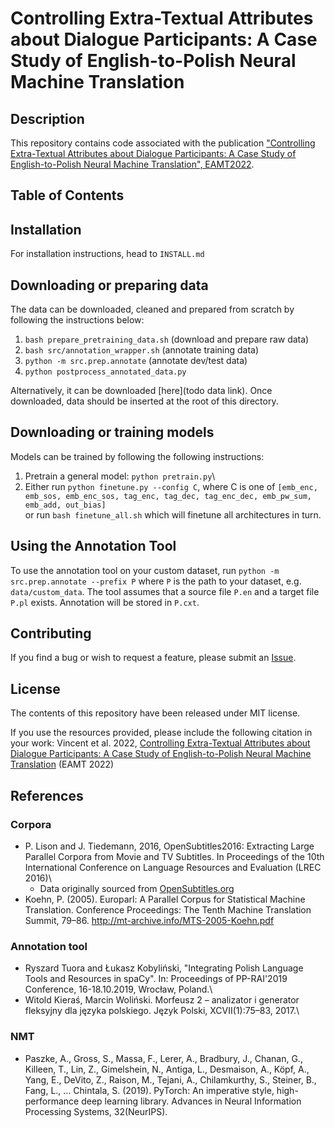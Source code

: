 # Controlling Extra-Textual Attributes about Dialogue Participants: A Case Study of English-to-Polish Neural Machine Translation

## Description
This repository contains code associated with the publication ["Controlling Extra-Textual Attributes about Dialogue Participants: A Case Study of English-to-Polish Neural Machine Translation", EAMT2022](https://aclanthology.org/2022.eamt-1.15/).
## Table of Contents

## Installation

For installation instructions, head to `INSTALL.md`

## Downloading or preparing data

The data can be downloaded, cleaned and prepared from scratch by following the instructions below:
1.  `bash prepare_pretraining_data.sh` (download and prepare raw data)
2.  `bash src/annotation_wrapper.sh` (annotate training data)
4.  `python -m src.prep.annotate` (annotate dev/test data)
5.  `python postprocess_annotated_data.py`

Alternatively, it can be downloaded [here](todo data link). Once downloaded, data should be inserted at the root of this directory.

## Downloading or training models

Models can be trained by following the following instructions:

1.  Pretrain a general model: `python pretrain.py`\
2.  Either run `python finetune.py --config C`, where C is one of `[emb_enc, emb_sos, emb_enc_sos, tag_enc, tag_dec, tag_enc_dec, emb_pw_sum, emb_add, out_bias]`\
or run `bash finetune_all.sh` which will finetune all architectures in turn.

## Using the Annotation Tool

To use the annotation tool on your custom dataset, run
```python -m src.prep.annotate --prefix P```
where `P` is the path to your dataset, e.g. `data/custom_data`. The tool assumes that a source file `P.en` and a target file `P.pl` exists. Annotation will be stored in `P.cxt`.

## Contributing

If you find a bug or wish to request a feature, please submit
an [Issue](https://github.com/st-vincent1/grammatical_agreement_eamt/issues/new/choose).

## License

The contents of this repository have been released under MIT license.

If you use the resources provided, please include the following citation in your work:
Vincent et al. 2022, [Controlling Extra-Textual Attributes about Dialogue Participants: A Case Study of English-to-Polish Neural Machine Translation](https://aclanthology.org/2022.eamt-1.15) (EAMT 2022)

## References

### Corpora
-   P. Lison and J. Tiedemann, 2016, OpenSubtitles2016: Extracting Large Parallel Corpora from Movie and TV Subtitles. In Proceedings of the 10th International Conference on Language Resources and Evaluation (LREC 2016)\
    -  Data originally sourced from [OpenSubtitles.org](http://www.opensubtitles.org/)
-   Koehn, P. (2005). Europarl: A Parallel Corpus for Statistical Machine Translation. Conference Proceedings: The Tenth Machine Translation Summit, 79–86. http://mt-archive.info/MTS-2005-Koehn.pdf
 
### Annotation tool
-   Ryszard Tuora and Łukasz Kobyliński, "Integrating Polish Language Tools and Resources in spaCy". In: Proceedings of PP-RAI'2019 Conference, 16-18.10.2019, Wrocław, Poland.\
-   Witold Kieraś, Marcin Woliński. Morfeusz 2 – analizator i generator fleksyjny dla języka polskiego. Język Polski, XCVII(1):75–83, 2017.\

### NMT
-   Paszke, A., Gross, S., Massa, F., Lerer, A., Bradbury, J., Chanan, G., Killeen, T., Lin, Z., Gimelshein, N., Antiga, L., Desmaison, A., Köpf, A., Yang, E., DeVito, Z., Raison, M., Tejani, A., Chilamkurthy, S., Steiner, B., Fang, L., … Chintala, S. (2019). PyTorch: An imperative style, high-performance deep learning library. Advances in Neural Information Processing Systems, 32(NeurIPS).
